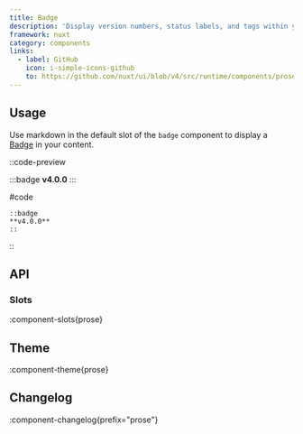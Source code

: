 ```yaml
---
title: Badge
description: 'Display version numbers, status labels, and tags within your content.'
framework: nuxt
category: components
links:
  - label: GitHub
    icon: i-simple-icons-github
    to: https://github.com/nuxt/ui/blob/v4/src/runtime/components/prose/Badge.vue
---
```


## Usage

Use markdown in the default slot of the `badge` component to display a [Badge](/docs/components/badge) in your content.

::code-preview

:::badge
**v4.0.0**
:::

#code

```mdc
::badge
**v4.0.0**
::
```

::

## API

### Slots

:component-slots{prose}

## Theme

:component-theme{prose}

## Changelog

:component-changelog{prefix="prose"}
